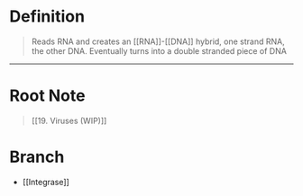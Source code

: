 # Definition
> Reads RNA and creates an [[RNA]]-[[DNA]] hybrid, one strand RNA, the other DNA. Eventually turns into a double stranded piece of DNA
***
# Root Note
> [[19. Viruses (WIP)]]
# Branch
- [[Integrase]]